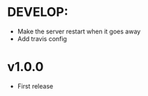 # DEVELOP:
  * Make the server restart when it goes away
  * Add travis config

# v1.0.0
  * First release
